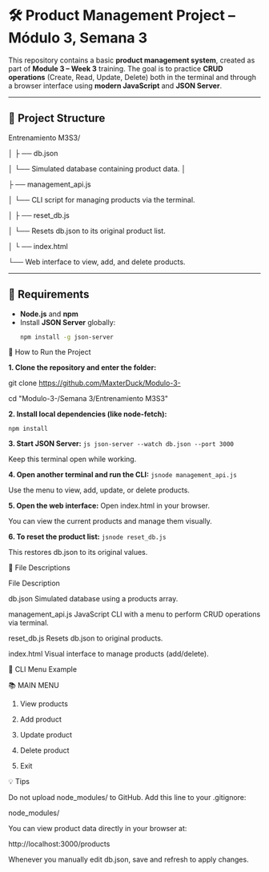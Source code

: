 # 🛠️ Product Management Project – Módulo 3, Semana 3

This repository contains a basic **product management system**,
created as part of **Module 3 – Week 3** training.
The goal is to practice **CRUD operations** (Create, Read, Update, Delete) both in the terminal and through a browser interface using **modern JavaScript** and **JSON Server**.

---

## 📁 Project Structure

Entrenamiento M3S3/

│
├
── db.json

│ └── Simulated database containing product data.
│

├
── management_api.js

│ └── CLI script for managing products via the terminal.

│
├
── reset_db.js

│ └── Resets db.json to its original product list.

│
└
── index.html

└── Web interface to view, add, and delete products.


---

## 🔧 Requirements

- **Node.js** and **npm**
- Install **JSON Server** globally:
  ```bash
  npm install -g json-server
🚀 How to Run the Project

**1. Clone the repository and enter the folder:**

git clone https://github.com/MaxterDuck/Modulo-3-

cd "Modulo-3-/Semana 3/Entrenamiento M3S3"


**2. Install local dependencies (like node-fetch):**

``` npm install ```


**3. Start JSON Server:**
```js json-server --watch db.json --port 3000```

Keep this terminal open while working.


**4. Open another terminal and run the CLI:**
```jsnode management_api.js```

Use the menu to view, add, update, or delete products.

**5. Open the web interface:**
Open index.html in your browser.

You can view the current products and manage them visually.


**6. To reset the product list:**
```jsnode reset_db.js```

This restores db.json to its original values.

📄 File Descriptions

File	Description

db.json	Simulated database using a products array.

management_api.js	JavaScript CLI with a menu to perform CRUD operations via terminal.

reset_db.js	Resets db.json to original products.

index.html	Visual interface to manage products (add/delete).

🧠 CLI Menu Example

📚 MAIN MENU
1. View products
 
2. Add product
 
3. Update product

4. Delete product

0. Exit

💡 Tips

Do not upload node_modules/ to GitHub. Add this line to your .gitignore:



node_modules/

You can view product data directly in your browser at:

http://localhost:3000/products

Whenever you manually edit db.json, save and refresh to apply changes.

